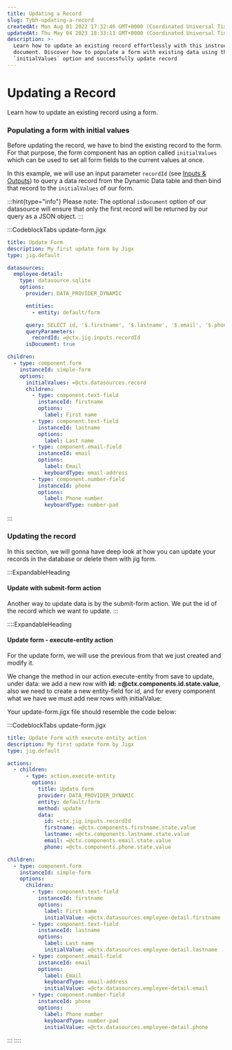 ```yaml
---
title: Updating a Record
slug: Tybh-updating-a-record
createdAt: Mon Aug 01 2022 17:32:46 GMT+0000 (Coordinated Universal Time)
updatedAt: Thu May 04 2023 18:33:11 GMT+0000 (Coordinated Universal Time)
description: >-
  Learn how to update an existing record effortlessly with this instructional
  document. Discover how to populate a form with existing data using the
  `initialValues` option and successfully update record
---
```


# Updating a Record

Learn how to update an existing record using a form.

### Populating a form with initial values

Before updating the record, we have to bind the existing record to the form. For that purpose, the form component has an option called `initialValues` which can be used to set all form fields to the current values at once.

In this example, we will use an input parameter `recordId` (see [Inputs & Outputs](https://docs.jigx.com/passing-data-using-inputs)) to query a data record from the Dynamic Data table and then bind that record to the `initialValues` of our form.

:::hint{type="info"} Please note: The optional `isDocument` option of our datasource will ensure that only the first record will be returned by our query as a JSON object. :::

:::CodeblockTabs update-form.jigx

```yaml
title: Update Form
description: My first update form by Jigx
type: jig.default

datasources:
  employee-detail:
    type: datasource.sqlite
    options:
      provider: DATA_PROVIDER_DYNAMIC

      entities:
        - entity: default/form

      query: SELECT id, '$.firstname', '$.lastname', '$.email', '$.phone' FROM [default/form] WHERE id = @recordId
      queryParameters:
        recordId: =@ctx.jig.inputs.recordId
      isDocument: true

children:
  - type: component.form
    instanceId: simple-form
    options:
      initialValues: =@ctx.datasources.record
      children:
        - type: component.text-field
          instanceId: firstname
          options:
            label: First name
        - type: component.text-field
          instanceId: lastname
          options:
            label: Last name
        - type: component.email-field
          instanceId: email
          options:
            label: Email
            keyboardType: email-address
        - type: component.number-field
          instanceId: phone
          options:
            label: Phone number
            keyboardType: number-pad
```

:::

### Updating the record

In this section, we will gonna have deep look at how you can update your records in the database or delete them with jig form.

:::ExpandableHeading

#### Update with submit-form action

Another way to update data is by the submit-form action. We put the id of the record which we want to update. :::

::::ExpandableHeading

#### Update form - execute-entity action

For the update form, we will use the previous from that we just created and modify it.

We change the method in our action.execute-entity from save to update, under data: we add a new row with **id: =@ctx.components.id.state.value**, also we need to create a new entity-field for id, and for every component what we have we must add new rows with initialValue:

Your update-form.jigx file should resemble the code below:

:::CodeblockTabs update-form.jigx

```yaml
title: Update Form with execute-entity action
description: My first update form by Jigx
type: jig.default

actions:
  - children:
      - type: action.execute-entity
        options:
          title: Update form
          provider: DATA_PROVIDER_DYNAMIC
          entity: default/form
          method: update
          data:
            id: =ctx.jig.inputs.recordId
            firstname: =@ctx.components.firstname.state.value
            lastname: =@ctx.components.lastname.state.value
            email: =@ctx.components.email.state.value
            phone: =@ctx.components.phone.state.value

children:
  - type: component.form
    instanceId: simple-form
    options:
      children:
        - type: component.text-field
          instanceId: firstname
          options:
            label: First name
            initialValue: =@ctx.datasources.employee-detail.firstname
        - type: component.text-field
          instanceId: lastname
          options:
            label: Last name
            initialValue: =@ctx.datasources.employee-detail.lastname
        - type: component.email-field
          instanceId: email
          options:
            label: Email
            keyboardType: email-address
            initialValue: =@ctx.datasources.employee-detail.email
        - type: component.number-field
          instanceId: phone
          options:
            label: Phone number
            keyboardType: number-pad
            initialValue: =@ctx.datasources.employee-detail.phone
```

::: ::::
